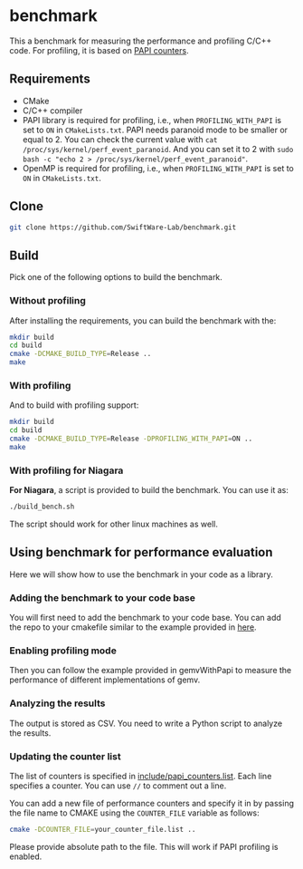 # benchmark
This a benchmark for measuring the performance and profiling C/C++ code. 
For profiling, it is based on [PAPI counters](https://icl.utk.edu/papi/). 

## Requirements
* CMake
* C/C++ compiler
* PAPI library is required for profiling, i.e., when `PROFILING_WITH_PAPI` 
   is set to `ON` in `CMakeLists.txt`. PAPI needs paranoid mode to be smaller
   or equal to 2. You can check the current value with 
   `cat /proc/sys/kernel/perf_event_paranoid`. And you can set it to 2 with
    `sudo bash -c "echo 2 > /proc/sys/kernel/perf_event_paranoid"`.
* OpenMP is required for profiling, i.e., when `PROFILING_WITH_PAPI` 
   is set to `ON` in `CMakeLists.txt`.

## Clone
```bash
git clone https://github.com/SwiftWare-Lab/benchmark.git
```

## Build
Pick one of the following options to build the benchmark.
### Without profiling
After installing the requirements, you can build the benchmark with the:
```bash
mkdir build
cd build
cmake -DCMAKE_BUILD_TYPE=Release ..
make
```

### With profiling
And to build with profiling support:
```bash 
mkdir build
cd build
cmake -DCMAKE_BUILD_TYPE=Release -DPROFILING_WITH_PAPI=ON ..
make
```

### With profiling for Niagara
**For Niagara**, a script is provided to build the benchmark. You can use it as:
```bash
./build_bench.sh
```
The script should work for other linux machines as well.

## Using benchmark for performance evaluation
Here we will show how to use the benchmark in your code as a library.

### Adding the benchmark to your code base
You will first need to add the benchmark to your code base. You can add 
the repo to your cmakefile similar to the example provided in 
[here](https://github.com/SwiftWare-Lab/practice).

### Enabling profiling mode
Then you can follow the example provided in gemvWithPapi to measure 
the performance of different implementations of gemv. 

### Analyzing the results
The output is stored as CSV. You need to write a Python script to analyze
the results. 

### Updating the counter list
The list of counters is specified in 
[include/papi_counters.list](include/papi_counters.list). Each line 
specifies a counter. You can use `//` to comment out a line. 

You can add a new file of performance counters and specify it in by
passing the file name to CMAKE using the `COUNTER_FILE` variable as
follows:
```bash
cmake -DCOUNTER_FILE=your_counter_file.list ..
```
Please provide absolute path to the file. This will work if PAPI 
profiling is enabled.